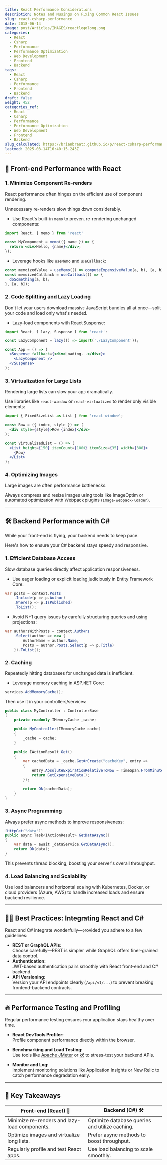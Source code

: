 ```yaml
---
title: React Performance Considerations
description: Notes and Musings on Fixing Common React Issues
slug: react-csharp-performance
date: 2018-06-14
image: post/Articles/IMAGES/reactlogolong.png
categories:
  - React
  - Csharp
  - Performance
  - Performance Optimization
  - Web Development
  - Frontend
  - Backend
tags:
  - React
  - Csharp
  - Performance
  - Frontend
  - Backend
draft: false
weight: 452
categories_ref:
  - React
  - Csharp
  - Performance
  - Performance Optimization
  - Web Development
  - Frontend
  - Backend
slug_calculated: https://brianbraatz.github.io/p/react-csharp-performance
lastmod: 2025-03-14T16:40:15.243Z
---
```

<!-- Front-end performance directly impacts user satisfaction.  

If your web app feels sluggish, users won't hesitate to abandon ship and move to something snappier.  

When using React as your front-end technology alongside a robust C# backend, there are specific best practices and performance tips you should follow to create blazing-fast, responsive web applications.  

Let's dive in! -->

## 🚀 Front-end Performance with React

### 1. **Minimize Component Re-renders**

React performance often hinges on the efficient use of component rendering.

Unnecessary re-renders slow things down considerably.

* Use React's built-in `memo` to prevent re-rendering unchanged components:

```jsx
import React, { memo } from 'react';

const MyComponent = memo(({ name }) => {
  return <div>Hello, {name}</div>;
});
```

* Leverage hooks like `useMemo` and `useCallback`:

```jsx
const memoizedValue = useMemo(() => computeExpensiveValue(a, b), [a, b]);
const memoizedCallback = useCallback(() => {
  doSomething(a, b);
}, [a, b]);
```

### 2. **Code Splitting and Lazy Loading**

Don't let your users download massive JavaScript bundles all at once—split your code and load only what's needed.

* Lazy-load components with React Suspense:

```jsx
import React, { lazy, Suspense } from 'react';

const LazyComponent = lazy(() => import('./LazyComponent'));

const App = () => (
  <Suspense fallback={<div>Loading...</div>}>
    <LazyComponent />
  </Suspense>
);
```

### 3. **Virtualization for Large Lists**

Rendering large lists can slow your app dramatically.

Use libraries like `react-window` or `react-virtualized` to render only visible elements:

```jsx
import { FixedSizeList as List } from 'react-window';

const Row = ({ index, style }) => (
  <div style={style}>Row {index}</div>
);

const VirtualizedList = () => (
  <List height={150} itemCount={1000} itemSize={35} width={300}>
    {Row}
  </List>
);
```

### 4. **Optimizing Images**

Large images are often performance bottlenecks.

Always compress and resize images using tools like ImageOptim or automated optimization with Webpack plugins (`image-webpack-loader`).

***

## 🛠️ Backend Performance with C\#

While your front-end is flying, your backend needs to keep pace.

Here's how to ensure your C# backend stays speedy and responsive.

### 1. **Efficient Database Access**

Slow database queries directly affect application responsiveness.

* Use eager loading or explicit loading judiciously in Entity Framework Core:

```csharp
var posts = context.Posts
    .Include(p => p.Author)
    .Where(p => p.IsPublished)
    .ToList();
```

* Avoid N+1 query issues by carefully structuring queries and using projections:

```csharp
var authorsWithPosts = context.Authors
    .Select(author => new {
        AuthorName = author.Name,
        Posts = author.Posts.Select(p => p.Title)
    }).ToList();
```

### 2. **Caching**

Repeatedly hitting databases for unchanged data is inefficient.

* Leverage memory caching in ASP.NET Core:

```csharp
services.AddMemoryCache();
```

Then use it in your controllers/services:

```csharp
public class MyController : ControllerBase
{
    private readonly IMemoryCache _cache;

    public MyController(IMemoryCache cache)
    {
        _cache = cache;
    }

    public IActionResult Get()
    {
        var cachedData = _cache.GetOrCreate("cacheKey", entry =>
        {
            entry.AbsoluteExpirationRelativeToNow = TimeSpan.FromMinutes(10);
            return GetExpensiveData();
        });

        return Ok(cachedData);
    }
}
```

### 3. **Async Programming**

Always prefer async methods to improve responsiveness:

```csharp
[HttpGet("data")]
public async Task<IActionResult> GetDataAsync()
{
    var data = await _dataService.GetDataAsync();
    return Ok(data);
}
```

This prevents thread blocking, boosting your server's overall throughput.

### 4. **Load Balancing and Scalability**

Use load balancers and horizontal scaling with Kubernetes, Docker, or cloud providers (Azure, AWS) to handle increased loads and ensure backend resilience.

***

## 🧑‍💻 Best Practices: Integrating React and C\#

React and C# integrate wonderfully—provided you adhere to a few guidelines:

* **REST or GraphQL APIs:**\
  Choose carefully—REST is simpler, while GraphQL offers finer-grained data control.
* **Authentication:**\
  JWT-based authentication pairs smoothly with React front-end and C# backend.
* **API Versioning:**\
  Version your API endpoints clearly (`/api/v1/...`) to prevent breaking frontend-backend contracts.

***

## 🔥 Performance Testing and Profiling

Regular performance testing ensures your application stays healthy over time.

* **React DevTools Profiler:**\
  Profile component performance directly within the browser.

* **Benchmarking and Load Testing:**\
  Use tools like [Apache JMeter](https://jmeter.apache.org/) or [k6](https://k6.io/) to stress-test your backend APIs.

* **Monitor and Log:**\
  Implement monitoring solutions like Application Insights or New Relic to catch performance degradation early.

***

## 📌 Key Takeaways

| Front-end (React) 🚀                          | Backend (C#) 🛠️                               |
| --------------------------------------------- | ---------------------------------------------- |
| Minimize re-renders and lazy-load components. | Optimize database queries and utilize caching. |
| Optimize images and virtualize long lists.    | Prefer async methods to boost throughput.      |
| Regularly profile and test React apps.        | Use load balancing to scale smoothly.          |

<!-- Adhering to these guidelines ensures your users experience fast, seamless interactions between your React frontend and robust C# backend.

Happy coding! 🎉 -->

